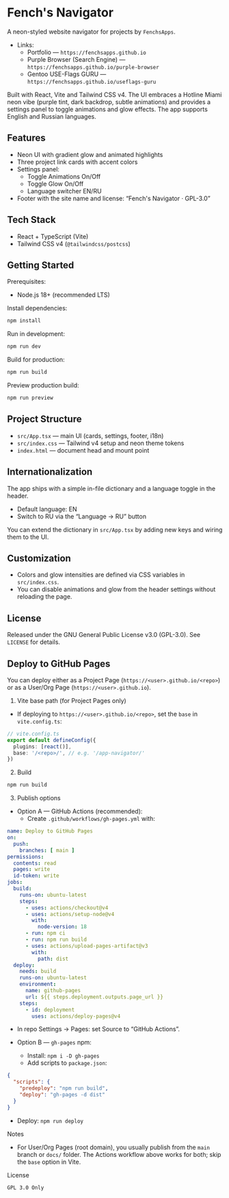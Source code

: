 # Fench's Navigator

A neon-styled website navigator for projects by `FenchsApps`.

- Links:
  - Portfolio — `https://fenchsapps.github.io`
  - Purple Browser (Search Engine) — `https://fenchsapps.github.io/purple-browser`
  - Gentoo USE-Flags GURU — `https://fenchsapps.github.io/useflags-guru`

Built with React, Vite and Tailwind CSS v4. The UI embraces a Hotline Miami neon vibe (purple tint, dark backdrop, subtle animations) and provides a settings panel to toggle animations and glow effects. The app supports English and Russian languages.

## Features

- Neon UI with gradient glow and animated highlights
- Three project link cards with accent colors
- Settings panel:
  - Toggle Animations On/Off
  - Toggle Glow On/Off
  - Language switcher EN/RU
- Footer with the site name and license: “Fench's Navigator · GPL-3.0”

## Tech Stack

- React + TypeScript (Vite)
- Tailwind CSS v4 (`@tailwindcss/postcss`)

## Getting Started

Prerequisites:
- Node.js 18+ (recommended LTS)

Install dependencies:
```bash
npm install
```

Run in development:
```bash
npm run dev
```

Build for production:
```bash
npm run build
```

Preview production build:
```bash
npm run preview
```

## Project Structure

- `src/App.tsx` — main UI (cards, settings, footer, i18n)
- `src/index.css` — Tailwind v4 setup and neon theme tokens
- `index.html` — document head and mount point

## Internationalization

The app ships with a simple in-file dictionary and a language toggle in the header.

- Default language: EN
- Switch to RU via the “Language → RU” button

You can extend the dictionary in `src/App.tsx` by adding new keys and wiring them to the UI.

## Customization

- Colors and glow intensities are defined via CSS variables in `src/index.css`.
- You can disable animations and glow from the header settings without reloading the page.

## License

Released under the GNU General Public License v3.0 (GPL-3.0). See `LICENSE` for details.

## Deploy to GitHub Pages

You can deploy either as a Project Page (`https://<user>.github.io/<repo>`) or as a User/Org Page (`https://<user>.github.io`).

1) Vite base path (for Project Pages only)
- If deploying to `https://<user>.github.io/<repo>`, set the `base` in `vite.config.ts`:
```ts
// vite.config.ts
export default defineConfig({
  plugins: [react()],
  base: '/<repo>/', // e.g. '/app-navigator/'
})
```

2) Build
```bash
npm run build
```

3) Publish options
- Option A — GitHub Actions (recommended):
  - Create `.github/workflows/gh-pages.yml` with:
```yaml
name: Deploy to GitHub Pages
on:
  push:
    branches: [ main ]
permissions:
  contents: read
  pages: write
  id-token: write
jobs:
  build:
    runs-on: ubuntu-latest
    steps:
      - uses: actions/checkout@v4
      - uses: actions/setup-node@v4
        with:
          node-version: 18
      - run: npm ci
      - run: npm run build
      - uses: actions/upload-pages-artifact@v3
        with:
          path: dist
  deploy:
    needs: build
    runs-on: ubuntu-latest
    environment:
      name: github-pages
      url: ${{ steps.deployment.outputs.page_url }}
    steps:
      - id: deployment
        uses: actions/deploy-pages@v4
```
  - In repo Settings → Pages: set Source to “GitHub Actions”.

- Option B — `gh-pages` npm:
  - Install: `npm i -D gh-pages`
  - Add scripts to `package.json`:
```json
{
  "scripts": {
    "predeploy": "npm run build",
    "deploy": "gh-pages -d dist"
  }
}
```
  - Deploy: `npm run deploy`

Notes
- For User/Org Pages (root domain), you usually publish from the `main` branch or `docs/` folder. The Actions workflow above works for both; skip the `base` option in Vite.

License

    GPL 3.0 Only


